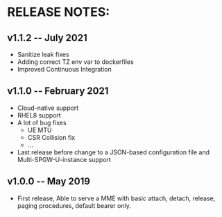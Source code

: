 # RELEASE NOTES: #

## v1.1.2 -- July 2021 ##

*  Sanitize leak fixes
*  Adding correct TZ env var to dockerfiles
*  Improved Continuous Integration

## v1.1.0 -- February 2021 ##

*  Cloud-native support
*  RHEL8 support
*  A lot of bug fixes
   -  UE MTU
   -  CSR Collision fix
   -  ...
*  Last release before change to a JSON-based configuration file and Multi-SPGW-U-instance support

## v1.0.0 -- May 2019 ##

* First release, Able to serve a MME with basic attach, detach, release, paging procedures, default bearer only.

